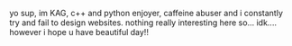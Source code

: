 yo sup, im KAG, c++ and python enjoyer, caffeine abuser and i constantly try and fail to design websites.
nothing really interesting here so... idk.... however i hope u have beautiful day!!
